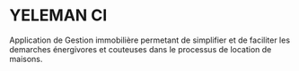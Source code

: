 # YELEMAN CI 
Application de Gestion immobilière permetant de simplifier et de faciliter les demarches énergivores et couteuses dans le processus de location de maisons.

